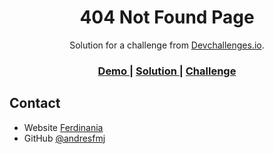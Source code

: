 <!-- Please update value in the {}  -->

<h1 align="center">404 Not Found Page</h1>

<div align="center">
   Solution for a challenge from  <a href="http://devchallenges.io" target="_blank">Devchallenges.io</a>.
</div>

<div align="center">
  <h3>
    <a href="https://andresfmj.github.io/404-not-found-devchallenge/">
      Demo
    </a>
    <span> | </span>
    <a href="https://devchallenges.io/solutions/FTfctuS6VOlixSiI9QL6">
      Solution
    </a>
    <span> | </span>
    <a href="https://devchallenges.io/challenges/wBunSb7FPrIepJZAg0sY">
      Challenge
    </a>
  </h3>
</div>

## Contact

- Website [Ferdinania](https://www.ferdinania.com)
- GitHub [@andresfmj](https://github.com/andresfmj)
